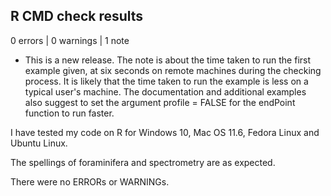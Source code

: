 ## R CMD check results

0 errors | 0 warnings | 1 note

* This is a new release.
The note is about the time taken to run the first example given, at six seconds on remote machines during the checking process.
It is likely that the time taken to run the example is less on a typical user's machine.
The documentation and additional examples also suggest to set the argument profile = FALSE for the endPoint function to run faster.

I have tested my code on R for Windows 10, Mac OS 11.6, Fedora Linux and Ubuntu Linux.

The spellings of foraminifera and spectrometry are as expected.

There were no ERRORs or WARNINGs.
